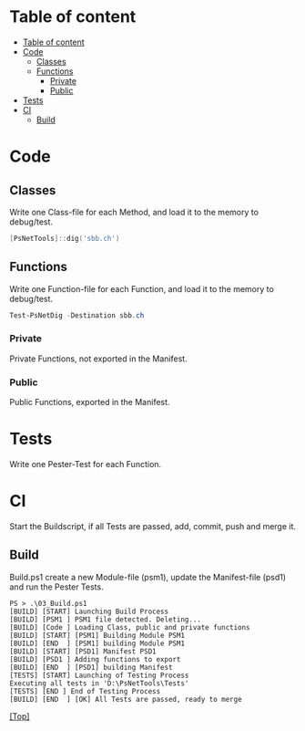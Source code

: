 # Table of content

- [Table of content](#table-of-content)
- [Code](#code)
  - [Classes](#classes)
  - [Functions](#functions)
    - [Private](#private)
    - [Public](#public)
- [Tests](#tests)
- [CI](#ci)
  - [Build](#build)

# Code

## Classes

Write one Class-file for each Method, and load it to the memory to debug/test.

````powershell
[PsNetTools]::dig('sbb.ch')
````

## Functions

Write one Function-file for each Function, and load it to the memory to debug/test.

````powershell
Test-PsNetDig -Destination sbb.ch
````

### Private

Private Functions, not exported in the Manifest.

### Public

Public Functions, exported in the Manifest.

# Tests

Write one Pester-Test for each Function.

# CI

Start the Buildscript, if all Tests are passed, add, commit, push and merge it.

## Build

Build.ps1 create a new Module-file (psm1), update the Manifest-file (psd1) and run the Pester Tests.

````text
PS > .\03_Build.ps1
[BUILD] [START] Launching Build Process
[BUILD] [PSM1 ] PSM1 file detected. Deleting...
[BUILD] [Code ] Loading Class, public and private functions
[BUILD] [START] [PSM1] Building Module PSM1
[BUILD] [END  ] [PSM1] building Module PSM1
[BUILD] [START] [PSD1] Manifest PSD1
[BUILD] [PSD1 ] Adding functions to export
[BUILD] [END  ] [PSD1] building Manifest
[TESTS] [START] Launching of Testing Process
Executing all tests in 'D:\PsNetTools\Tests'
[TESTS] [END ] End of Testing Process
[BUILD] [END  ] [OK] All Tests are passed, ready to merge
````

[ [Top] ](#table-of-content)

